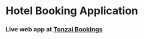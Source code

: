 # Hotel Booking Application
### Live web app at [Tonzai Bookings](https://tonzai-bookings.onrender.com/)
